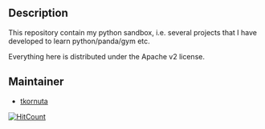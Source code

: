 ## Description

This repository contain my python sandbox, i.e. several projects that I have developed to learn python/panda/gym etc.

Everything here is distributed under the Apache v2 license.


## Maintainer
* [tkornuta](https://github.com/tkornuta)

[![HitCount](http://hits.dwyl.io/tkornuta/tkornuta/python-sandbox.svg)](http://hits.dwyl.io/tkornuta/tkornuta/python-sandbox)
